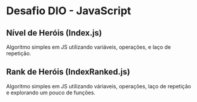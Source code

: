 # Desafio DIO - JavaScript

## Nível de Heróis (Index.js)
Algoritmo simples em JS utilizando variáveis, operações, e laço de repetição.

## Rank de Heróis (IndexRanked.js)
Algoritmo simples em JS utilizando váriaveis, operações, laço de repetição e explorando um pouco de funções.
